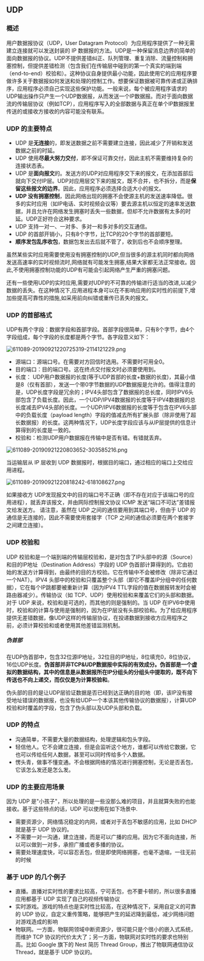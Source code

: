 ## UDP

### 概述
用户数据报协议（UDP，User Datagram Protocol）为应用程序提供了一种无需建立连接就可以发送封装的 IP 数据报的方法。UDP是一种保留消息边界的简单的面向数据报的协议。UDP不提供差错纠正、队列管理、重复消除、流量控制和拥塞控制，但提供差错检测（包含我们在传输层中碰到的第一个真实的端到端（end-to-end）校验和）。这种协议自身提供最小功能，因此使用它的应用程序要做许多关于数据报如何发送和处理的控制工作。想要保证数据被可靠传递或正确排序，应用程序必须自己实现这些保护功能。一般来说，每个被应用程序请求的UDP输出操作只产生一个UDP数据报，从而发送一个IP数据报。而对于面向数据流的传输层协议（例如TCP），应用程序写入的全部数据与真正在单个IP数据报里传送的或接收方接收的内容可能没有联系。

### UDP 的主要特点
* UDP 是**无连接**的，即发送数据之前不需要建立连接，因此减少了开销和发送数据之前的时延。
* UDP 使用**尽最大努力交付**，即不保证可靠交付，因此主机不需要维持复杂的连接状态表。
* UDP 是**面向报文**的。发送方的UDP对应用程序交下来的报文，在添加首部后就向下交付IP层。UDP对应用层交下来的报文，既不合并，也不拆分，而是**保留这些报文的边界**。因此，应用程序必须选择合适大小的报文。
* **UDP 没有拥塞控制**，因此网络出现的拥塞不会使源主机的发送速率降低。很多的实时应用（如IP电话、实时视频会议等）要去源主机以恒定的速率发送数据，并且允许在网络发生拥塞时丢失一些数据，但却不允许数据有太多的时延。UDP正好符合这种要求。
* UDP 支持一对一、一对多、多对一和多对多的交互通信。
* UDP 的首部开销小，只有8个字节，比TCP的20个字节的首部要短。
* **顺序发包乱序收包**，数据包发出去后就不管了，收到后也不会顺序整理。

虽然某些实时应用需要使用没有拥塞控制的UDP,但当很多的源主机同时都向网络发送高速率的实时视频流时,网络就有可能发生拥塞,结果大家都无法正常接收。因此,不使用拥塞控制功能的UDP有可能会引起网络产生严重的拥塞问题。

还有一些使用UDP的实时应用,需要对UDP的不可靠的传输进行适当的改进,以减少数据的丢失。在这种情况下,应用进程本身可以在不影响应用的实时性的前提下,增加些提高可靠性的措施,如采用前向纠错或重传已丢失的报文。

### UDP 的首部格式

UDP有两个字段：数据字段和首部字段。首部字段很简单，只有8个字节，由4个字段组成，每个字段的长度都是两个字节。各字段意义如下：

![611089-20190921220725319-2114121229.png](https://pic.imgdb.cn/item/614073db44eaada73934cd9c.png)

* 源端口：源端口号。在需要对方回信时选用。不需要时可用全0。
* 目的端口：目的端口号。这在终点交付报文时必须要使用到。
* 长度： UDP用户数据报的长度(等于UDP首部的长度+数据的长度)，其最小值是8（仅有首部），发送一个带0字节数据的UDP数据报是允许的。值得注意的是，UDP长度字段是冗余的；IPV4头部包含了数据报的总长度，同时IPV6头部包含了负载长度。因此，一个UDP/IPV4数据报的长度等于IPV4数据报的总长度减去IPV4头部的长度。一个UDP/IPV6数据报的长度等于包含在IPV6头部中的负载长度（payload length）字段的值减去所有扩展头部（除非使用了超长数据报）的长度。这两种情况下，UDP长度字段应该与从IP层提供的信息计算得到的长度是一致的。
* 校验和：检测UDP用户数据报在传输中是否有错。有错就丢弃。

![611089-20190921220803652-303585216.png](https://pic.imgdb.cn/item/614075c344eaada73937a5f8.png)

当运输层从 IP 层收到 UDP 数据报时，根据目的端口，通过相应的端口上交给应用进程。

![611089-20190921220818242-618108627.png](https://pic.imgdb.cn/item/6140762e44eaada7393844d0.png)

如果接收方 UDP发现报文中的目的端口号不正确（即不存在对应于该端口号的应用进程），就丢弃该报文，并由网际控制报文协议 ICMP 发送“端口不可达”差错报文给发送方。
请注意，虽然在 UDP 之间的通信要用到其端口号，但由于 UDP 的通信是无连接的，因此不需要使用套接字（TCP 之间的通信必须要在两个套接字之间建立连接）。

### UDP 校验和
UDP 校验和是一个端到端的传输层校验和，是对包含了IP头部中的源（Source）和目的IP地址（Destination Address）字段的 UDP 伪首部计算得到的。它由初始的发送方计算得到，由最终的目的方校验。它在传输中不会被修改（除非它通过一个NAT）。IPV4 头部中的校验和只覆盖整个头部（即它不覆盖IP分组中的任何数据），它在每个IP跳都要被重新计算（因为IPV4 TTL字段的值在数据报转发时会被路由器减少）。传输协议（如 TCP、UDP）使用校验和来覆盖它们的头部和数据。对于 UDP 来说，校验和是可选的，而其他的则是强制的。当 UDP 在IPV6中使用时，校验和的计算与使用是强制的，因为在IP层没有头部校验和。为了给应用程序提供无差错数据，像UDP这样的传输层协议，在投递数据到接收方应用程序之前，必须计算校验和或者使用其他差错监测机制。

##### 伪首部
在UDP伪首部中，包含32位源IP地址，32位目的IP地址，8位填充0，8位协议，16位UDP长度。**伪首部并非TCP&UDP数据报中实际的有效成分。伪首部是一个虚拟的数据结构，其中的信息是从数据报所在IP分组头的分组头中提取的，既不向下传送也不向上递交，而仅仅是为计算校验和**。

伪头部的目的是让UDP层验证数据是否已经到达正确的目的地（即，该IP没有接受地址错误的数据报，也没有给UDP一个本该其他传输协议的数据报），计算UDP校验和时覆盖的字段，包含了伪头部以及UDP头部和负载。

### UDP 的特点

* 沟通简单，不需要大量的数据结构，处理逻辑和包头字段。
* 轻信他人。它不会建立连接，但是会监听这个地方，谁都可以传给它数据，它也可以传给任何人数据，甚至可以同时传给多个人数据。
* 愣头青，做事不懂变通。不会根据网络的情况进行拥塞控制，无论是否丢包，它该怎么发还是怎么发。

### UDP 的主要应用场景
因为 UDP 是"小孩子"，所以处理的是一些没那么难的项目，并且就算失败的也能接收。基于这些特点的话，UDP 可以使用在如下场景中.

* 需要资源少，网络情况稳定的内网，或者对于丢包不敏感的应用，比如 DHCP 就是基于 UDP 协议的。
* 不需要一对一沟通，建立连接，而是可以广播的应用。因为它不面向连接，所以可以做到一对多，承担广播或者多播的协议。
* 需要处理速度快，可以容忍丢包，但是即使网络拥塞，也毫不退缩，一往无前的时候

### 基于 UDP 的几个例子

* 直播。直播对实时性的要求比较高，宁可丢包，也不要卡顿的，所以很多直播应用都基于 UDP 实现了自己的视频传输协议
* 实时游戏。游戏的特点也是实时性比较高，在这种情况下，采用自定义的可靠的 UDP 协议，自定义重传策略，能够把产生的延迟降到最低，减少网络问题对游戏造成的影响
* 物联网。一方面，物联网领域中断资源少，很可能只是个很小的嵌入式系统，而维护 TCP 协议的代价太大了；另一方面，物联网对实时性的要求也特别高。比如 Google 旗下的 Nest 简历 Thread Group，推出了物联网通信协议 Thread，就是基于 UDP 协议的。
